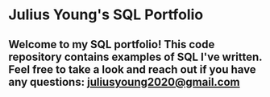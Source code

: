 # Julius Young's SQL Portfolio

## Welcome to my SQL portfolio! This code repository contains examples of SQL I've written. Feel free to take a look and reach out if you have any questions: juliusyoung2020@gmail.com

